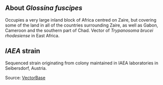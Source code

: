 About *Glossina fuscipes*
-------------------------

Occupies a very large inland block of Africa centred on Zaire, but
covering some of the land in all of the countries surrounding Zaire, as
well as Gabon, Cameroon and the southern part of Chad. Vector of
*Trypanosoma brucei rhodesiense* in East Africa.

*IAEA* strain
-------------

Sequenced strain originating from colony maintained in IAEA laboratories
in Seibersdorf, Austria.

Source:
[VectorBase](https://www.vectorbase.org/organisms/glossina-fuscipes)

